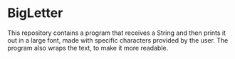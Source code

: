 # BigLetter
This repository contains a program that receives a String and then prints it out in a large font, made with specific characters provided by the user. The program also wraps the text, to make it more readable.
